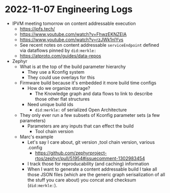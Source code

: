 # 2022-11-07 Engineering Logs

- IPVM meeting tomorrow on content addressable execution
  - https://ipfs.tech/
  - https://www.youtube.com/watch?v=FhwzEKNZEIA
  - https://www.youtube.com/watch?v=rzJWk1nlYvs
  - See recent notes on content addressable `serviceEndpoint` defined via dataflows pinned by `did:merkle:`
  - https://atproto.com/guides/data-repos
- Zephyr
  - What is at the top of the build parameter hierarchy
    - They use a Kconfig system
    - They could use overlays for this
  - Firmware build because it's embedded it more build time configs
    - How do we organize storage?
      - The Knowledge graph and data flows to link to describe those other flat structures
    - Need unique build ids
      - `did:merkle:` of serialized Open Architecture
  - They only ever run a few subsets of Kconfig parameter sets (a few parameters)
    - Parameters are any inputs that can effect the build
      - Tool chain version
  - Marc's example
    - Let's say I care about, git version ,tool chain version, various .config
      - https://github.com/zephyrproject-rtos/zephyr/pull/51954#issuecomment-1302983454
    - I track those for reproducability (and caching) information
    - When I want to generate a content addressable build I take all those JSON files (which are the generic graph serisalization of all the stuff you care about) you concat and checksum (`did:merkle:`).